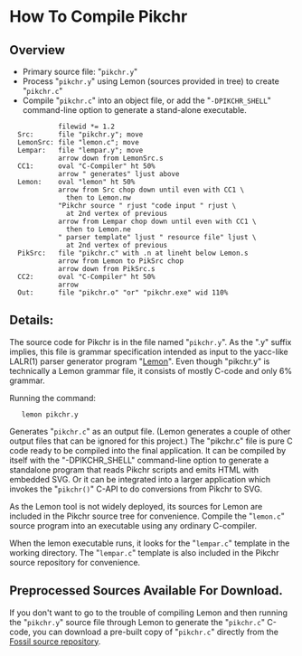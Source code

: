 # How To Compile Pikchr

## Overview

  *  Primary source file: "`pikchr.y`"
  *  Process "`pikchr.y`" using Lemon (sources provided in tree)
     to create "`pikchr.c`"
  *  Compile "`pikchr.c`" into an object file, or add the
     "`-DPIKCHR_SHELL`" command-line option to generate a stand-alone
     executable.

~~~ pikchr center
            filewid *= 1.2
  Src:      file "pikchr.y"; move
  LemonSrc: file "lemon.c"; move
  Lempar:   file "lempar.y"; move
            arrow down from LemonSrc.s
  CC1:      oval "C-Compiler" ht 50%
            arrow " generates" ljust above
  Lemon:    oval "lemon" ht 50%
            arrow from Src chop down until even with CC1 \
              then to Lemon.nw
            "Pikchr source " rjust "code input " rjust \
              at 2nd vertex of previous
            arrow from Lempar chop down until even with CC1 \
              then to Lemon.ne
            " parser template" ljust " resource file" ljust \
              at 2nd vertex of previous
  PikSrc:   file "pikchr.c" with .n at lineht below Lemon.s
            arrow from Lemon to PikSrc chop
            arrow down from PikSrc.s
  CC2:      oval "C-Compiler" ht 50%
            arrow
  Out:      file "pikchr.o" "or" "pikchr.exe" wid 110%
~~~

## Details:

The source code for Pikchr is in the file named "`pikchr.y`".  As
the ".y" suffix implies, this file is grammar specification intended
as input to the yacc-like LALR(1) parser generator program
"[Lemon][lemon]".  Even though "pikchr.y" is technically a Lemon
grammar file, it consists of mostly C-code and only 6% grammar.

Running the command:

~~~~
   lemon pikchr.y
~~~~

Generates "`pikchr.c`" as an output file.  (Lemon generates a couple
of other output files that can be ignored for this project.)  The
"pikchr.c" file is pure C code ready to be compiled into the final
application.  It can be compiled by itself with the
"-DPIKCHR_SHELL" command-line option to generate a standalone program
that reads Pikchr scripts and emits HTML with embedded SVG.  Or
it can be integrated into a larger application which invokes the
"`pikchr()`" C-API to do conversions from Pikchr to SVG.

As the Lemon tool is not widely deployed, its sources for 
Lemon are included in the Pikchr source tree for convenience.
Compile the "`lemon.c`" source program into an executable using
any ordinary C-compiler.

When the lemon executable runs, it looks for the "`lempar.c`" template
in the working directory.  The "`lempar.c`" template is also included
in the Pikchr source repository for convenience.

[lemon]: https://www.sqlite.org/lemon.html

## Preprocessed Sources Available For Download.

If you don't want to go to the trouble of compiling Lemon and then
running the "`pikchr.y`" source file through Lemon to generate
the "`pikchr.c`" C-code, you can download a pre-built copy
of "`pikchr.c`" directly from the
[Fossil source repository][piksrc].

[piksrc]: https://fossil-scm.org/home/file/src/pikchr.c
